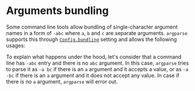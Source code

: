 # Arguments bundling

Some command line tools allow bundling of single-character argument names in a form of `-abc` where `a`, `b` and `c` are
separate arguments. `argparse` supports this through [`Config.bundling`](Config.md#bundling) setting and allows the following usages:

<code-block src="code_snippets/config_bundling.d" lang="c++"/>

To explain what happens under the hood, let's consider that a command line has `-abc` entry and there is no `abc` argument.
In this case, `argparse` tries to parse it as `-a bc` if there is an `a` argument and it accepts a value, or as `-a -bc`
if there is an `a` argument and it does not accept any value. In case if there is no `a` argument, `argparse` will error out.

